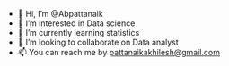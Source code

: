 - 👋 Hi, I’m @Abpattanaik
- 👀 I’m interested in Data science
- 🌱 I’m currently learning statistics
- 💞️ I’m looking to collaborate on Data analyst
- 📫 You can reach me by pattanaikakhilesh@gmail.com

<!---
Abpattanaik/Abpattanaik is a ✨ special ✨ repository because its `README.md` (this file) appears on your GitHub profile.
You can click the Preview link to take a look at your changes.
--->
